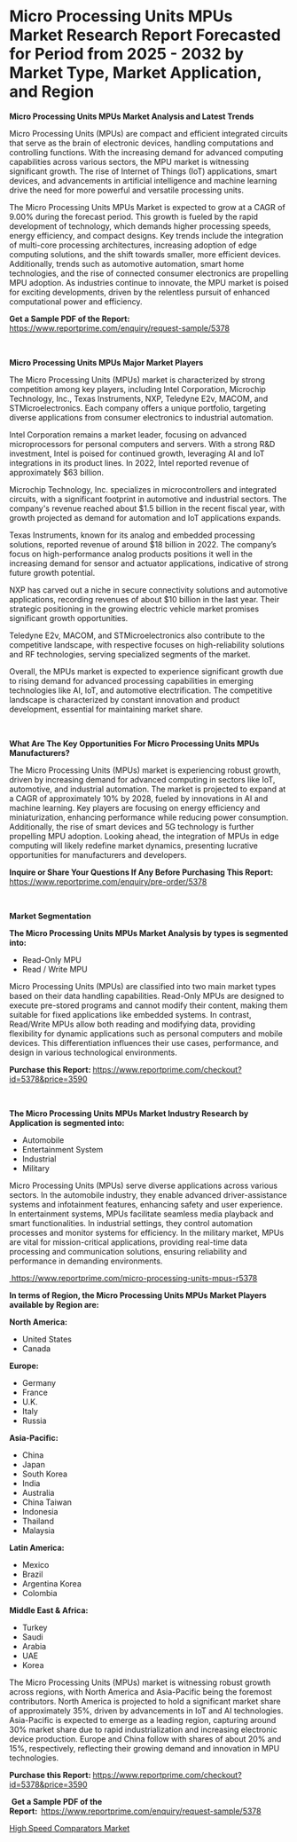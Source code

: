 <p><h1>Micro Processing Units MPUs Market Research Report Forecasted for Period from 2025 -  2032 by Market Type, Market Application, and Region</h1></p><p><strong>Micro Processing Units MPUs Market Analysis and Latest Trends</strong></p>
<p><p>Micro Processing Units (MPUs) are compact and efficient integrated circuits that serve as the brain of electronic devices, handling computations and controlling functions. With the increasing demand for advanced computing capabilities across various sectors, the MPU market is witnessing significant growth. The rise of Internet of Things (IoT) applications, smart devices, and advancements in artificial intelligence and machine learning drive the need for more powerful and versatile processing units.</p><p>The Micro Processing Units MPUs Market is expected to grow at a CAGR of 9.00% during the forecast period. This growth is fueled by the rapid development of technology, which demands higher processing speeds, energy efficiency, and compact designs. Key trends include the integration of multi-core processing architectures, increasing adoption of edge computing solutions, and the shift towards smaller, more efficient devices. Additionally, trends such as automotive automation, smart home technologies, and the rise of connected consumer electronics are propelling MPU adoption. As industries continue to innovate, the MPU market is poised for exciting developments, driven by the relentless pursuit of enhanced computational power and efficiency.</p></p>
<p><strong>Get a Sample PDF of the Report:&nbsp;</strong> <a href="https://www.reportprime.com/enquiry/request-sample/5378?utm_campaign=2302&utm_medium=2&utm_source=Github&utm_content=ia&utm_term=19032025&utm_id=micro-processing-units-mpus">https://www.reportprime.com/enquiry/request-sample/5378</a></p>
<p>&nbsp;</p>
<p><strong>Micro Processing Units MPUs Major Market Players</strong></p>
<p><p>The Micro Processing Units (MPUs) market is characterized by strong competition among key players, including Intel Corporation, Microchip Technology, Inc., Texas Instruments, NXP, Teledyne E2v, MACOM, and STMicroelectronics. Each company offers a unique portfolio, targeting diverse applications from consumer electronics to industrial automation.</p><p>Intel Corporation remains a market leader, focusing on advanced microprocessors for personal computers and servers. With a strong R&D investment, Intel is poised for continued growth, leveraging AI and IoT integrations in its product lines. In 2022, Intel reported revenue of approximately $63 billion.</p><p>Microchip Technology, Inc. specializes in microcontrollers and integrated circuits, with a significant footprint in automotive and industrial sectors. The company's revenue reached about $1.5 billion in the recent fiscal year, with growth projected as demand for automation and IoT applications expands.</p><p>Texas Instruments, known for its analog and embedded processing solutions, reported revenue of around $18 billion in 2022. The company’s focus on high-performance analog products positions it well in the increasing demand for sensor and actuator applications, indicative of strong future growth potential.</p><p>NXP has carved out a niche in secure connectivity solutions and automotive applications, recording revenues of about $10 billion in the last year. Their strategic positioning in the growing electric vehicle market promises significant growth opportunities.</p><p>Teledyne E2v, MACOM, and STMicroelectronics also contribute to the competitive landscape, with respective focuses on high-reliability solutions and RF technologies, serving specialized segments of the market.</p><p>Overall, the MPUs market is expected to experience significant growth due to rising demand for advanced processing capabilities in emerging technologies like AI, IoT, and automotive electrification. The competitive landscape is characterized by constant innovation and product development, essential for maintaining market share.</p></p>
<p>&nbsp;</p>
<p><strong>What Are The Key Opportunities For Micro Processing Units MPUs Manufacturers?</strong></p>
<p><p>The Micro Processing Units (MPUs) market is experiencing robust growth, driven by increasing demand for advanced computing in sectors like IoT, automotive, and industrial automation. The market is projected to expand at a CAGR of approximately 10% by 2028, fueled by innovations in AI and machine learning. Key players are focusing on energy efficiency and miniaturization, enhancing performance while reducing power consumption. Additionally, the rise of smart devices and 5G technology is further propelling MPU adoption. Looking ahead, the integration of MPUs in edge computing will likely redefine market dynamics, presenting lucrative opportunities for manufacturers and developers.</p></p>
<p><strong>Inquire or Share Your Questions If Any Before Purchasing This Report:</strong> <a href="https://www.reportprime.com/enquiry/pre-order/5378?utm_campaign=2302&utm_medium=2&utm_source=Github&utm_content=ia&utm_term=19032025&utm_id=micro-processing-units-mpus">https://www.reportprime.com/enquiry/pre-order/5378</a></p>
<p>&nbsp;</p>
<p><strong>Market Segmentation</strong></p>
<p><strong>The Micro Processing Units MPUs Market Analysis by types is segmented into:</strong></p>
<p><ul><li>Read-Only MPU</li><li>Read / Write MPU</li></ul></p>
<p><p>Micro Processing Units (MPUs) are classified into two main market types based on their data handling capabilities. Read-Only MPUs are designed to execute pre-stored programs and cannot modify their content, making them suitable for fixed applications like embedded systems. In contrast, Read/Write MPUs allow both reading and modifying data, providing flexibility for dynamic applications such as personal computers and mobile devices. This differentiation influences their use cases, performance, and design in various technological environments.</p></p>
<p><strong>Purchase this Report:&nbsp;</strong><a href="https://www.reportprime.com/checkout?id=5378&price=3590&utm_campaign=2302&utm_medium=2&utm_source=Github&utm_content=ia&utm_term=19032025&utm_id=micro-processing-units-mpus">https://www.reportprime.com/checkout?id=5378&price=3590</a></p>
<p>&nbsp;</p>
<p><strong>The Micro Processing Units MPUs Market Industry Research by Application is segmented into:</strong></p>
<p><ul><li>Automobile</li><li>Entertainment System</li><li>Industrial</li><li>Military</li></ul></p>
<p><p>Micro Processing Units (MPUs) serve diverse applications across various sectors. In the automobile industry, they enable advanced driver-assistance systems and infotainment features, enhancing safety and user experience. In entertainment systems, MPUs facilitate seamless media playback and smart functionalities. In industrial settings, they control automation processes and monitor systems for efficiency. In the military market, MPUs are vital for mission-critical applications, providing real-time data processing and communication solutions, ensuring reliability and performance in demanding environments.</p></p>
<p><a href="https://www.reportprime.com/micro-processing-units-mpus-r5378?utm_campaign=2302&utm_medium=2&utm_source=Github&utm_content=ia&utm_term=19032025&utm_id=micro-processing-units-mpus">&nbsp;https://www.reportprime.com/micro-processing-units-mpus-r5378</a></p>
<p><strong>In terms of Region, the Micro Processing Units MPUs Market Players available by Region are:</strong></p>
<p>
    <p> <strong> North America: </strong>
        <ul>
            <li>United States</li>
            <li>Canada</li>
        </ul>
        </p> 
    <p> <strong> Europe: </strong>
        <ul>
            <li>Germany</li>
            <li>France</li>
            <li>U.K.</li>
            <li>Italy</li>
            <li>Russia</li>
        </ul>
        </p> 
    <p> <strong> Asia-Pacific: </strong>
        <ul>
            <li>China</li>
            <li>Japan</li>
            <li>South Korea</li>
            <li>India</li>
            <li>Australia</li>
            <li>China Taiwan</li>
            <li>Indonesia</li>
            <li>Thailand</li>
            <li>Malaysia</li>
        </ul>
        </p> 
    <p> <strong> Latin America: </strong>
        <ul>
            <li>Mexico</li>
            <li>Brazil</li>
            <li>Argentina Korea</li>
            <li>Colombia</li>
        </ul>
        </p> 
    <p> <strong> Middle East & Africa: </strong>
        <ul>
            <li>Turkey</li>
            <li>Saudi</li>
            <li>Arabia</li>
            <li>UAE</li>
            <li>Korea</li>
        </ul>
    </p>
    </p>
<p><p>The Micro Processing Units (MPUs) market is witnessing robust growth across regions, with North America and Asia-Pacific being the foremost contributors. North America is projected to hold a significant market share of approximately 35%, driven by advancements in IoT and AI technologies. Asia-Pacific is expected to emerge as a leading region, capturing around 30% market share due to rapid industrialization and increasing electronic device production. Europe and China follow with shares of about 20% and 15%, respectively, reflecting their growing demand and innovation in MPU technologies.</p></p>
<p><strong>Purchase this Report: </strong><a href="https://www.reportprime.com/checkout?id=5378&price=3590&utm_campaign=2302&utm_medium=2&utm_source=Github&utm_content=ia&utm_term=19032025&utm_id=micro-processing-units-mpus">https://www.reportprime.com/checkout?id=5378&price=3590</a></p>
<p>&nbsp;<strong>Get a Sample PDF of the Report:&nbsp;&nbsp;</strong><a href="https://www.reportprime.com/enquiry/request-sample/5378?utm_campaign=2302&utm_medium=2&utm_source=Github&utm_content=ia&utm_term=19032025&utm_id=micro-processing-units-mpus">https://www.reportprime.com/enquiry/request-sample/5378</a></p>
<p><strong></strong></p>
<p><p><a href="https://github.com/FosterFahey91/Market-Research-Report-List-1/blob/main/high-speed-comparators-market.md?utm_campaign=2302&utm_medium=2&utm_source=Github&utm_content=ia&utm_term=19032025&utm_id=micro-processing-units-mpus">High Speed Comparators Market</a></p></p>